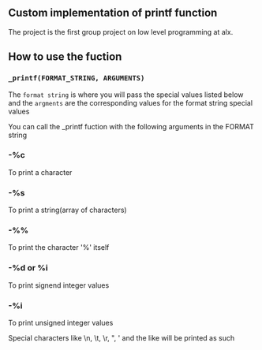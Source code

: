 ## Custom implementation of printf function
The project is the first group project on low level programming at alx.

## How to use the fuction

### `_printf(FORMAT_STRING, ARGUMENTS)`
The `format string` is where you will pass the special values listed below and
the `argments` are the corresponding values for the format string special values

You can call the _printf fuction with the following arguments in the FORMAT string
### -%c
To print a character
### -%s
To print a string(array of characters)
### -%%
To print the character '%' itself
### -%d or %i
To print signend integer values
### -%i
To print unsigned integer values

Special characters like \n, \t, \r, \", \' and the like will be printed as
such
